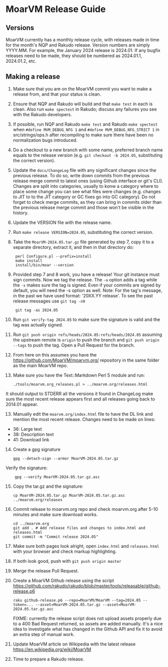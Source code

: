 # MoarVM Release Guide

## Versions

MoarVM currently has a monthly release cycle, with releases made in time for
the month's NQP and Rakudo release. Version numbers are simply YYYY.MM. For
example, the January 2024 release is 2024.01. If any bugfix releases need to
be made, they should be numbered as 2024.01.1, 2024.01.2, etc.

## Making a release

1. Make sure that you are on the MoarVM commit you want to make a release
   from, and that your status is clean.

2. Ensure that NQP and Rakudo will build and that `make test` in each is
   clean. Also run `make spectest` in Rakudo; discuss any failures you see
   with the Rakudo developers.

3. If possible, run NQP and Rakudo `make test` and Rakudo `make spectest` when
   `#define MVM_DEBUG_NFG 1` and `#define MVM_DEBUG_NFG_STRICT 1` in src/strings/ops.h
   after recompiling to make sure there have been no normalization bugs
   introduced.

4. Do a checkout to a new branch with some name, preferred branch name equals to
   the release version (e.g. `git checkout -b 2024.05`, substituting the correct version).

5. Update the `docs/ChangeLog` file with any significant changes since the previous release.
   To do so, write down commits from the previous release merge commit to latest ones (using
   Github interface or git's CLI). Changes are split into categories, usually to konw
   a category where to place some change you can see what files were changes (e.g. changes
   to JIT to to the JIT category or GC fixes go into GC category).
   Do not forget to check merge commits, as they can bring in commits older than the previous
   release merge commit and those won't be visible in the history.

6. Update the VERSION file with the release name.

7. Run `make release VERSION=2024.05`, substituting the correct version.

8. Take the `MoarVM-2024.05.tar.gz` file generated by step 7, copy it to a separate directory,
   extract it, and then in that directory do:

        perl Configure.pl --prefix=install
        make install
        install/bin/moar --version

8. Provided step 7 and 8 work, you have a release! Your git instance must
   sign commits. Now we tag the release. The `-a` option adds a tag while
   the `-s` makes sure the tag is signed. Even if your commits are signed by default,
   you will need the -s option as well.
   Note: For the tag's message, in the past we have used format:
   '20XX.YY release'. To see the past release messages use `git tag -n9`

        git tag -as 2024.05

9. Run `git verify-tag 2024.05` to make sure the signature is valid and the tag
   was actually signed.

10. Run `git push origin refs/heads/2024.05:refs/heads/2024.05` assuming
    the upstream remote is `origin` to push the branch and `git push origin --tags`
    to push the tag. Open a Pull Request for the branch.

11. From here on this assumes you have the https://github.com/MoarVM/moarvm.org/ repository
    in the same folder as the main MoarVM repo.

12. Make sure you have the Text::Markdown Perl 5 module and run:

        ./tools/moarvm.org_releases.pl > ../moarvm.org/releases.html

   It should output to STDERR all the versions it found in ChangeLog make sure
   the most recent release appears first and all releases going back to 2014.01
   appear.

13. Manually edit the `moarvm.org/index.html` file to have the DL link and mention the most
    recent release.
    Changes need to be made on lines:
  - 36: Large text
  - 38: Description text
  - 41: Download link

14. Create a gpg signature

        gpg --detach-sign --armor MoarVM-2024.05.tar.gz

   Verify the signature:

        gpg --verify MoarVM-2024.05.tar.gz.asc

15. Copy the tar.gz and the signature:

        cp MoarVM-2024.05.tar.gz MoarVM-2024.05.tar.gz.asc ../moarvm.org/releases

16. Commit release to moarvm.org repo and check moarvm.org after 5-10 minutes and
    make sure download works.

        cd ../moarvm.org
        git add . # Add release files and changes to index.html and releases.html
        git commit -m "Commit release 2024.05"

17. Make sure both pages look alright, open `index.html` and `releases.html` with
    your browser and check markup highlighting.

18. If both look good, push with `git push origin master`

19. Merge the release Pull Request.

20. Create a MoarVM Github release using the script https://github.com/rakudo/rakudo/blob/master/tools/releasable/github-release.p6

        raku github-release.p6 --repo=MoarVM/MoarVM --tag=2024.05 --token=... --asset=MoarVM-2024.05.tar.gz --asset=MoarVM-2024.05.tar.gz.asc

    FIXME: currently the release script does not upload assets properly due to a 400 Bad Request returned,
    so assets are added manually. It's a nice idea to investigate what has changed in the Github API
    and fix it to avoid an extra step of manual work.

21. Update MoarVM article on Wikipedia with the latest release https://en.wikipedia.org/wiki/MoarVM

22. Time to prepare a Rakudo release.
